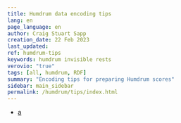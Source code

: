```yaml
---
title: Humdrum data encoding tips
lang: en
page_language: en
author: Craig Stuart Sapp
creation_date: 22 Feb 2023
last_updated:
ref: humdrum-tips
keywords: humdrum invisible rests
verovio: "true"
tags: [all, humdrum, RDF]
summary: "Encoding tips for preparing Humdrum scores"
sidebar: main_sidebar
permalink: /humdrum/tips/index.html
---
```



* [a](b)
